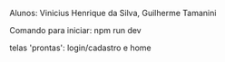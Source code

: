 Alunos: Vinicius Henrique da Silva, Guilherme Tamanini

Comando para iniciar: npm run dev

telas 'prontas': login/cadastro e home
